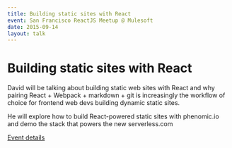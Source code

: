 ```yaml
---
title: Building static sites with React
event: San Francisco ReactJS Meetup @ Mulesoft
date: 2015-09-14
layout: talk
---
```


# Building static sites with React

David will be talking about building static web sites with React and why pairing React + Webpack + markdown + git is increasingly the workflow of choice for frontend web devs building dynamic static sites.

He will explore how to build React-powered static sites with phenomic.io and demo the stack that powers the new serverless.com

[Event details](https://www.meetup.com/ReactSF/events/233217604/)
